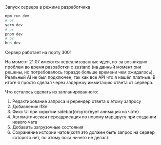 Запуск сервера в режиме разработчика

```bash
npm run dev
# or
yarn dev
# or
pnpm dev
# or
bun dev
```

Сервер работает на порту 3001

На момент 21.07 имеются нереализованные идеи, из-за возникших проблем во время разработки с zustand (на данный момент они решены, но потребовалось гораздо больше времени чем ожидалось). Реальный AI не был подключен, так как все API что я нашёл платные. В итоге я просто сделал через задержку иммитацию ответа от сервера.

Что осталось сделать из запланированного:

1. Редактирование запроса и ререндер ответа к этому запросу
2. Добавление i18n
3. Фикс UI при скрытии sidebar(отсутствует анимация на чате)
4. Автоматическая переадрисация по новому маршруту при создании нового чата
5. Добавить загрузочные состояния
6. Сохранение истории чатов(хотя это должен быть запрос на сервер которого нет, по этому пока ничего не делал)
